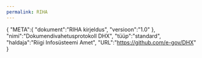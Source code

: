 ```yaml
---
permalink: RIHA
---
```


{
  "META":{
    "dokument":"RIHA kirjeldus",
    "versioon":"1.0"
  },
  "nimi":"Dokumendivahetusprotokoll DHX",
  "tüüp":"standard",
  "haldaja":"Riigi Infosüsteemi Amet",
  "URL":"https://github.com/e-gov/DHX"
}

